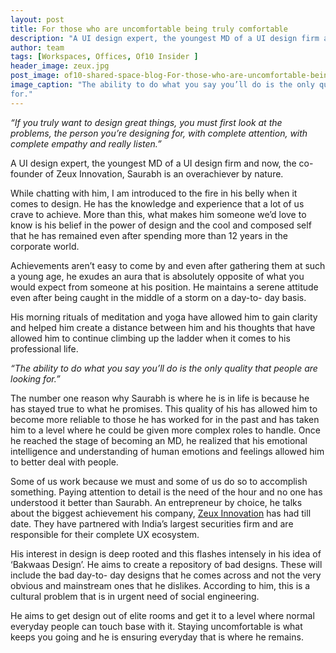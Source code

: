 ```yaml
---
layout: post
title: For those who are uncomfortable being truly comfortable
description: "A UI design expert, the youngest MD of a UI design firm and now, the co-founder of Zeux Innovation sitting out of Of10"
author: team
tags: [Workspaces, Offices, Of10 Insider ]
header_image: zeux.jpg
post_image: of10-shared-space-blog-For-those-who-are-uncomfortable-being-truly-comfortable.jpg
image_caption: "The ability to do what you say you’ll do is the only quality that people are looking
for."
---
```


*“If you truly want to design great things, you must first look at the problems, the
person you’re designing for, with complete attention, with complete empathy and
really listen.”*

A UI design expert, the youngest MD of a UI design firm and now, the co-founder of
Zeux Innovation, Saurabh is an overachiever by nature.

While chatting with him, I am introduced to the fire in his belly when it comes to
design. He has the knowledge and experience that a lot of us crave to achieve. More
than this, what makes him someone we’d love to know is his belief in the power of
design and the cool and composed self that he has remained even after spending more
than 12 years in the corporate world.

Achievements aren’t easy to come by and even after gathering them at such a young
age, he exudes an aura that is absolutely opposite of what you would expect from
someone at his position. He maintains a serene attitude even after being caught in the
middle of a storm on a day-to- day basis.

His morning rituals of meditation and yoga have allowed him to gain clarity and
helped him create a distance between him and his thoughts that have allowed him to
continue climbing up the ladder when it comes to his professional life.

*“The ability to do what you say you’ll do is the only quality that people are looking
for.”*

The number one reason why Saurabh is where he is in life is because he has stayed
true to what he promises. This quality of his has allowed him to become more reliable
to those he has worked for in the past and has taken him to a level where he could be
given more complex roles to handle. Once he reached the stage of becoming an MD,
he realized that his emotional intelligence and understanding of human emotions and
feelings allowed him to better deal with people.

Some of us work because we must and some of us do so to accomplish something.
Paying attention to detail is the need of the hour and no one has understood it better
than Saurabh. An entrepreneur by choice, he talks about the biggest achievement his
company, [Zeux Innovation](http://www.zeuxinnovation.com) has had till date. They have partnered with India’s largest
securities firm and are responsible for their complete UX ecosystem.

His interest in design is deep rooted and this flashes intensely in his idea of ‘Bakwaas
Design’. He aims to create a repository of bad designs. These will include the bad
day-to- day designs that he comes across and not the very obvious and mainstream
ones that he dislikes. According to him, this is a cultural problem that is in urgent
need of social engineering.

He aims to get design out of elite rooms and get it to a level where normal everyday
people can touch base with it. Staying uncomfortable is what keeps you going and he
is ensuring everyday that is where he remains.
